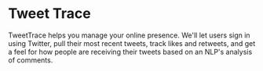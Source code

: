 # Tweet Trace

TweetTrace helps you manage your online presence. We'll let users sign in using Twitter, pull their most recent tweets, track likes and retweets, and get a feel for how people are receiving their tweets based on an NLP's analysis of comments.
